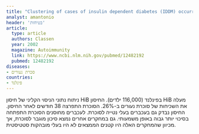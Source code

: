 ```yaml
---
title: "Clustering of cases of insulin dependent diabetes (IDDM) occurring three years after hemophilus influenza B (HiB) immunization support causal relationship between immunization and IDDM"
analyst: amantonio
header: 'בטיחות'
article:
  type: article
  authors: Classen
  year: 2002
  magazine: Autoimmunity
  link: https://www.ncbi.nlm.nih.gov/pubmed/12482192
  pubmed: 12482192
diseases:
- סכרת נעורים
countries:
- פינלנד
---
```


ניתוח נתוני הניסוי הקליני של חיסון HiB בפינלנד (116,000 ילדים). החיסון HiB מעלה את השכיחות של סוכרת נעורים ב-26%. הסוכרת התפרצה 38 חודשים לאחר החיסון.
החיסון נבדק גם בעכברים בעלי נטייה לסוכרת. לעכברים מחוסנים הסוכרת התפתחה בסיכוי יותר גבוה באופן משמעותי.
גם במחקרים אחרים נמצא סיכון מוגבר לסוכרת, אך מכיוון שהמחקרים האלה היו קטנים הממצאים לא היו בעלי מובהקות סטטיסטית.

